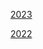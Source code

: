 [2023](https://r3dbabyvamp.github.io/Paula-s-Website/2023/index.md)

[2022](https://r3dbabyvamp.github.io/Paula-s-Website/2022/index.md)
